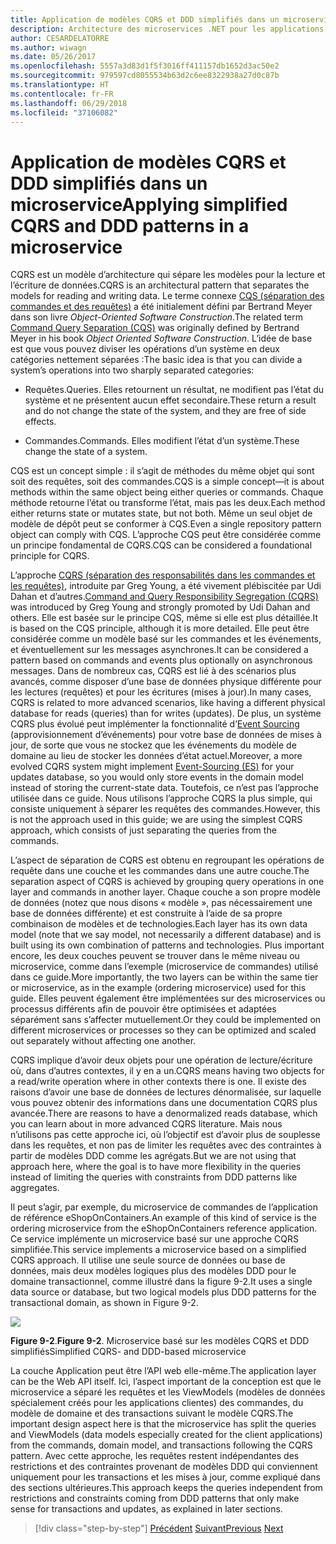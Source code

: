 ```yaml
---
title: Application de modèles CQRS et DDD simplifiés dans un microservice
description: Architecture des microservices .NET pour les applications .NET en conteneur | Application de modèles CQRS et DDD simplifiés dans un microservice
author: CESARDELATORRE
ms.author: wiwagn
ms.date: 05/26/2017
ms.openlocfilehash: 5557a3d83d1f5f3016ff411157db1652d3ac50e2
ms.sourcegitcommit: 979597cd8055534b63d2c6ee8322938a27d0c87b
ms.translationtype: HT
ms.contentlocale: fr-FR
ms.lasthandoff: 06/29/2018
ms.locfileid: "37106082"
---
```

# <a name="applying-simplified-cqrs-and-ddd-patterns-in-a-microservice"></a><span data-ttu-id="5055a-103">Application de modèles CQRS et DDD simplifiés dans un microservice</span><span class="sxs-lookup"><span data-stu-id="5055a-103">Applying simplified CQRS and DDD patterns in a microservice</span></span>

<span data-ttu-id="5055a-104">CQRS est un modèle d’architecture qui sépare les modèles pour la lecture et l’écriture de données.</span><span class="sxs-lookup"><span data-stu-id="5055a-104">CQRS is an architectural pattern that separates the models for reading and writing data.</span></span> <span data-ttu-id="5055a-105">Le terme connexe [CQS (séparation des commandes et des requêtes)](https://martinfowler.com/bliki/CommandQuerySeparation.html) a été initialement défini par Bertrand Meyer dans son livre *Object-Oriented Software Construction*.</span><span class="sxs-lookup"><span data-stu-id="5055a-105">The related term [Command Query Separation (CQS)](https://martinfowler.com/bliki/CommandQuerySeparation.html) was originally defined by Bertrand Meyer in his book *Object Oriented Software Construction*.</span></span> <span data-ttu-id="5055a-106">L’idée de base est que vous pouvez diviser les opérations d’un système en deux catégories nettement séparées :</span><span class="sxs-lookup"><span data-stu-id="5055a-106">The basic idea is that you can divide a system’s operations into two sharply separated categories:</span></span>

-   <span data-ttu-id="5055a-107">Requêtes.</span><span class="sxs-lookup"><span data-stu-id="5055a-107">Queries.</span></span> <span data-ttu-id="5055a-108">Elles retournent un résultat, ne modifient pas l’état du système et ne présentent aucun effet secondaire.</span><span class="sxs-lookup"><span data-stu-id="5055a-108">These return a result and do not change the state of the system, and they are free of side effects.</span></span>

-   <span data-ttu-id="5055a-109">Commandes.</span><span class="sxs-lookup"><span data-stu-id="5055a-109">Commands.</span></span> <span data-ttu-id="5055a-110">Elles modifient l’état d’un système.</span><span class="sxs-lookup"><span data-stu-id="5055a-110">These change the state of a system.</span></span>

<span data-ttu-id="5055a-111">CQS est un concept simple : il s’agit de méthodes du même objet qui sont soit des requêtes, soit des commandes.</span><span class="sxs-lookup"><span data-stu-id="5055a-111">CQS is a simple concept—it is about methods within the same object being either queries or commands.</span></span> <span data-ttu-id="5055a-112">Chaque méthode retourne l’état ou transforme l’état, mais pas les deux.</span><span class="sxs-lookup"><span data-stu-id="5055a-112">Each method either returns state or mutates state, but not both.</span></span> <span data-ttu-id="5055a-113">Même un seul objet de modèle de dépôt peut se conformer à CQS.</span><span class="sxs-lookup"><span data-stu-id="5055a-113">Even a single repository pattern object can comply with CQS.</span></span> <span data-ttu-id="5055a-114">L’approche CQS peut être considérée comme un principe fondamental de CQRS.</span><span class="sxs-lookup"><span data-stu-id="5055a-114">CQS can be considered a foundational principle for CQRS.</span></span>

<span data-ttu-id="5055a-115">L’approche [CQRS (séparation des responsabilités dans les commandes et les requêtes)](https://martinfowler.com/bliki/CQRS.html), introduite par Greg Young, a été vivement plébiscitée par Udi Dahan et d’autres.</span><span class="sxs-lookup"><span data-stu-id="5055a-115">[Command and Query Responsibility Segregation (CQRS)](https://martinfowler.com/bliki/CQRS.html) was introduced by Greg Young and strongly promoted by Udi Dahan and others.</span></span> <span data-ttu-id="5055a-116">Elle est basée sur le principe CQS, même si elle est plus détaillée.</span><span class="sxs-lookup"><span data-stu-id="5055a-116">It is based on the CQS principle, although it is more detailed.</span></span> <span data-ttu-id="5055a-117">Elle peut être considérée comme un modèle basé sur les commandes et les événements, et éventuellement sur les messages asynchrones.</span><span class="sxs-lookup"><span data-stu-id="5055a-117">It can be considered a pattern based on commands and events plus optionally on asynchronous messages.</span></span> <span data-ttu-id="5055a-118">Dans de nombreux cas, CQRS est lié à des scénarios plus avancés, comme disposer d’une base de données physique différente pour les lectures (requêtes) et pour les écritures (mises à jour).</span><span class="sxs-lookup"><span data-stu-id="5055a-118">In many cases, CQRS is related to more advanced scenarios, like having a different physical database for reads (queries) than for writes (updates).</span></span> <span data-ttu-id="5055a-119">De plus, un système CQRS plus évolué peut implémenter la fonctionnalité d’[Event Sourcing ](http://codebetter.com/gregyoung/2010/02/20/why-use-event-sourcing/) (approvisionnement d’événements) pour votre base de données de mises à jour, de sorte que vous ne stockez que les événements du modèle de domaine au lieu de stocker les données d’état actuel.</span><span class="sxs-lookup"><span data-stu-id="5055a-119">Moreover, a more evolved CQRS system might implement [Event-Sourcing (ES)](http://codebetter.com/gregyoung/2010/02/20/why-use-event-sourcing/) for your updates database, so you would only store events in the domain model instead of storing the current-state data.</span></span> <span data-ttu-id="5055a-120">Toutefois, ce n’est pas l’approche utilisée dans ce guide. Nous utilisons l’approche CQRS la plus simple, qui consiste uniquement à séparer les requêtes des commandes.</span><span class="sxs-lookup"><span data-stu-id="5055a-120">However, this is not the approach used in this guide; we are using the simplest CQRS approach, which consists of just separating the queries from the commands.</span></span>

<span data-ttu-id="5055a-121">L’aspect de séparation de CQRS est obtenu en regroupant les opérations de requête dans une couche et les commandes dans une autre couche.</span><span class="sxs-lookup"><span data-stu-id="5055a-121">The separation aspect of CQRS is achieved by grouping query operations in one layer and commands in another layer.</span></span> <span data-ttu-id="5055a-122">Chaque couche a son propre modèle de données (notez que nous disons « modèle », pas nécessairement une base de données différente) et est construite à l’aide de sa propre combinaison de modèles et de technologies.</span><span class="sxs-lookup"><span data-stu-id="5055a-122">Each layer has its own data model (note that we say model, not necessarily a different database) and is built using its own combination of patterns and technologies.</span></span> <span data-ttu-id="5055a-123">Plus important encore, les deux couches peuvent se trouver dans le même niveau ou microservice, comme dans l’exemple (microservice de commandes) utilisé dans ce guide.</span><span class="sxs-lookup"><span data-stu-id="5055a-123">More importantly, the two layers can be within the same tier or microservice, as in the example (ordering microservice) used for this guide.</span></span> <span data-ttu-id="5055a-124">Elles peuvent également être implémentées sur des microservices ou processus différents afin de pouvoir être optimisées et adaptées séparément sans s’affecter mutuellement.</span><span class="sxs-lookup"><span data-stu-id="5055a-124">Or they could be implemented on different microservices or processes so they can be optimized and scaled out separately without affecting one another.</span></span>

<span data-ttu-id="5055a-125">CQRS implique d’avoir deux objets pour une opération de lecture/écriture où, dans d’autres contextes, il y en a un.</span><span class="sxs-lookup"><span data-stu-id="5055a-125">CQRS means having two objects for a read/write operation where in other contexts there is one.</span></span> <span data-ttu-id="5055a-126">Il existe des raisons d’avoir une base de données de lectures dénormalisée, sur laquelle vous pouvez obtenir des informations dans une documentation CQRS plus avancée.</span><span class="sxs-lookup"><span data-stu-id="5055a-126">There are reasons to have a denormalized reads database, which you can learn about in more advanced CQRS literature.</span></span> <span data-ttu-id="5055a-127">Mais nous n’utilisons pas cette approche ici, où l’objectif est d’avoir plus de souplesse dans les requêtes, et non pas de limiter les requêtes avec des contraintes à partir de modèles DDD comme les agrégats.</span><span class="sxs-lookup"><span data-stu-id="5055a-127">But we are not using that approach here, where the goal is to have more flexibility in the queries instead of limiting the queries with constraints from DDD patterns like aggregates.</span></span>

<span data-ttu-id="5055a-128">Il peut s’agir, par exemple, du microservice de commandes de l’application de référence eShopOnContainers.</span><span class="sxs-lookup"><span data-stu-id="5055a-128">An example of this kind of service is the ordering microservice from the eShopOnContainers reference application.</span></span> <span data-ttu-id="5055a-129">Ce service implémente un microservice basé sur une approche CQRS simplifiée.</span><span class="sxs-lookup"><span data-stu-id="5055a-129">This service implements a microservice based on a simplified CQRS approach.</span></span> <span data-ttu-id="5055a-130">Il utilise une seule source de données ou base de données, mais deux modèles logiques plus des modèles DDD pour le domaine transactionnel, comme illustré dans la figure 9-2.</span><span class="sxs-lookup"><span data-stu-id="5055a-130">It uses a single data source or database, but two logical models plus DDD patterns for the transactional domain, as shown in Figure 9-2.</span></span>

![](./media/image2.png)

<span data-ttu-id="5055a-131">**Figure 9-2**.</span><span class="sxs-lookup"><span data-stu-id="5055a-131">**Figure 9-2**.</span></span> <span data-ttu-id="5055a-132">Microservice basé sur les modèles CQRS et DDD simplifiés</span><span class="sxs-lookup"><span data-stu-id="5055a-132">Simplified CQRS- and DDD-based microservice</span></span>

<span data-ttu-id="5055a-133">La couche Application peut être l’API web elle-même.</span><span class="sxs-lookup"><span data-stu-id="5055a-133">The application layer can be the Web API itself.</span></span> <span data-ttu-id="5055a-134">Ici, l’aspect important de la conception est que le microservice a séparé les requêtes et les ViewModels (modèles de données spécialement créés pour les applications clientes) des commandes, du modèle de domaine et des transactions suivant le modèle CQRS.</span><span class="sxs-lookup"><span data-stu-id="5055a-134">The important design aspect here is that the microservice has split the queries and ViewModels (data models especially created for the client applications) from the commands, domain model, and transactions following the CQRS pattern.</span></span> <span data-ttu-id="5055a-135">Avec cette approche, les requêtes restent indépendantes des restrictions et des contraintes provenant de modèles DDD qui conviennent uniquement pour les transactions et les mises à jour, comme expliqué dans des sections ultérieures.</span><span class="sxs-lookup"><span data-stu-id="5055a-135">This approach keeps the queries independent from restrictions and constraints coming from DDD patterns that only make sense for transactions and updates, as explained in later sections.</span></span>


>[!div class="step-by-step"]
<span data-ttu-id="5055a-136">[Précédent](index.md)
[Suivant](eshoponcontainers-cqrs-ddd-microservice.md)</span><span class="sxs-lookup"><span data-stu-id="5055a-136">[Previous](index.md)
[Next](eshoponcontainers-cqrs-ddd-microservice.md)</span></span>
